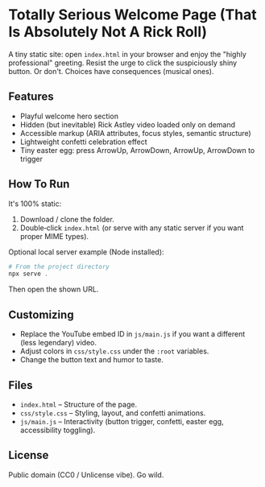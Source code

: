 # Totally Serious Welcome Page (That Is Absolutely Not A Rick Roll)

A tiny static site: open `index.html` in your browser and enjoy the "highly professional" greeting. Resist the urge to click the suspiciously shiny button. Or don't. Choices have consequences (musical ones).

## Features
- Playful welcome hero section
- Hidden (but inevitable) Rick Astley video loaded only on demand
- Accessible markup (ARIA attributes, focus styles, semantic structure)
- Lightweight confetti celebration effect
- Tiny easter egg: press ArrowUp, ArrowDown, ArrowUp, ArrowDown to trigger

## How To Run
It's 100% static:

1. Download / clone the folder.
2. Double‑click `index.html` (or serve with any static server if you want proper MIME types).

Optional local server example (Node installed):
```powershell
# From the project directory
npx serve .
```
Then open the shown URL.

## Customizing
- Replace the YouTube embed ID in `js/main.js` if you want a different (less legendary) video.
- Adjust colors in `css/style.css` under the `:root` variables.
- Change the button text and humor to taste.

## Files
- `index.html` – Structure of the page.
- `css/style.css` – Styling, layout, and confetti animations.
- `js/main.js` – Interactivity (button trigger, confetti, easter egg, accessibility toggling).

## License
Public domain (CC0 / Unlicense vibe). Go wild.
